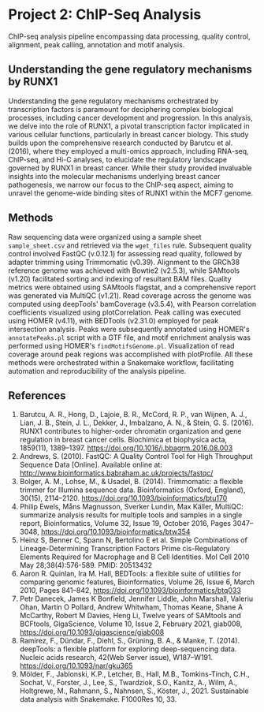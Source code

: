 # Project 2: ChIP-Seq Analysis

ChIP-seq analysis pipeline encompassing data processing, quality control, alignment, peak calling, annotation and motif analysis.

## Understanding the gene regulatory mechanisms by RUNX1
Understanding the gene regulatory mechanisms orchestrated by transcription factors is paramount for deciphering complex biological processes, including cancer development and progression. In this analysis, we delve into the role of RUNX1, a pivotal transcription factor implicated in various cellular functions, particularly in breast cancer biology. This study builds upon the comprehensive research conducted by Barutcu et al. (2016), where they employed a multi-omics approach, including RNA-seq, ChIP-seq, and Hi-C analyses, to elucidate the regulatory landscape governed by RUNX1 in breast cancer. While their study provided invaluable insights into the molecular mechanisms underlying breast cancer pathogenesis, we narrow our focus to the ChIP-seq aspect, aiming to unravel the genome-wide binding sites of RUNX1 within the MCF7 genome.

## Methods
Raw sequencing data were organized using a sample sheet `sample_sheet.csv` and retrieved via the `wget_files` rule. Subsequent quality control involved FastQC (v.0.12.1) for assessing read quality, followed by adapter trimming using Trimmomatic (v0.39). Alignment to the GRCh38 reference genome was achieved with Bowtie2 (v2.5.3), while SAMtools (v1.20) facilitated sorting and indexing of resultant BAM files. Quality metrics were obtained using SAMtools flagstat, and a comprehensive report was generated via MultiQC (v1.21). Read coverage across the genome was computed using deepTools' bamCoverage (v3.5.4), with Pearson correlation coefficients visualized using plotCorrelation. Peak calling was executed using HOMER (v4.11), with BEDTools (v2.31.0) employed for peak intersection analysis. Peaks were subsequently annotated using HOMER's `annotatePeaks.pl` script with a GTF file, and motif enrichment analysis was performed using HOMER's `findMotifsGenome.pl`. Visualization of read coverage around peak regions was accomplished with plotProfile. All these methods were orchestrated within a Snakemake workflow, facilitating automation and reproducibility of the analysis pipeline.

## References
1. Barutcu, A. R., Hong, D., Lajoie, B. R., McCord, R. P., van Wijnen, A. J., Lian, J. B., Stein, J. L., Dekker, J., Imbalzano, A. N., & Stein, G. S. (2016). RUNX1 contributes to higher-order chromatin organization and gene regulation in breast cancer cells. Biochimica et biophysica acta, 1859(11), 1389–1397. https://doi.org/10.1016/j.bbagrm.2016.08.003
2. Andrews, S. (2010). FastQC: A Quality Control Tool for High Throughput Sequence Data [Online]. Available online at: http://www.bioinformatics.babraham.ac.uk/projects/fastqc/
3. Bolger, A. M., Lohse, M., & Usadel, B. (2014). Trimmomatic: a flexible trimmer for Illumina sequence data. Bioinformatics (Oxford, England), 30(15), 2114–2120. https://doi.org/10.1093/bioinformatics/btu170
4. Philip Ewels, Måns Magnusson, Sverker Lundin, Max Käller, MultiQC: summarize analysis results for multiple tools and samples in a single report, Bioinformatics, Volume 32, Issue 19, October 2016, Pages 3047–3048, https://doi.org/10.1093/bioinformatics/btw354
5. Heinz S, Benner C, Spann N, Bertolino E et al. Simple Combinations of Lineage-Determining Transcription Factors Prime cis-Regulatory Elements Required for Macrophage and B Cell Identities. Mol Cell 2010 May 28;38(4):576-589. PMID: 20513432
6. Aaron R. Quinlan, Ira M. Hall, BEDTools: a flexible suite of utilities for comparing genomic features, Bioinformatics, Volume 26, Issue 6, March 2010, Pages 841–842, https://doi.org/10.1093/bioinformatics/btq033
7. Petr Danecek, James K Bonfield, Jennifer Liddle, John Marshall, Valeriu Ohan, Martin O Pollard, Andrew Whitwham, Thomas Keane, Shane A McCarthy, Robert M Davies, Heng Li, Twelve years of SAMtools and BCFtools, GigaScience, Volume 10, Issue 2, February 2021, giab008, https://doi.org/10.1093/gigascience/giab008
8. Ramírez, F., Dündar, F., Diehl, S., Grüning, B. A., & Manke, T. (2014). deepTools: a flexible platform for exploring deep-sequencing data. Nucleic acids research, 42(Web Server issue), W187–W191. https://doi.org/10.1093/nar/gku365
9. Mölder, F., Jablonski, K.P., Letcher, B., Hall, M.B., Tomkins-Tinch, C.H., Sochat, V., Forster, J., Lee, S., Twardziok, S.O., Kanitz, A., Wilm, A., Holtgrewe, M., Rahmann, S., Nahnsen, S., Köster, J., 2021. Sustainable data analysis with Snakemake. F1000Res 10, 33.
